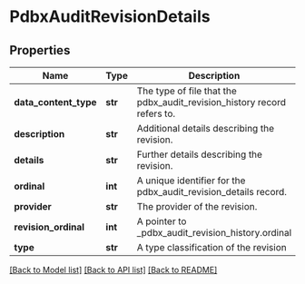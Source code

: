 # PdbxAuditRevisionDetails

## Properties
Name | Type | Description | Notes
------------ | ------------- | ------------- | -------------
**data_content_type** | **str** | The type of file that the pdbx_audit_revision_history record refers to. | 
**description** | **str** | Additional details describing the revision. | [optional] 
**details** | **str** | Further details describing the revision. | [optional] 
**ordinal** | **int** | A unique identifier for the pdbx_audit_revision_details record. | 
**provider** | **str** | The provider of the revision. | [optional] 
**revision_ordinal** | **int** | A pointer to  _pdbx_audit_revision_history.ordinal | 
**type** | **str** | A type classification of the revision | [optional] 

[[Back to Model list]](../README.md#documentation-for-models) [[Back to API list]](../README.md#documentation-for-api-endpoints) [[Back to README]](../README.md)

